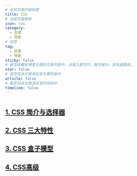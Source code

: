 ```yaml
---
# 当前页面内容标题
title: CSS
# 当前页面图标
icon: css
category:
  - 目录
  - 导航
# 标签
tag:
  - 目录
  - 导航
sticky: false
# 是否收藏在博客主题的文章列表中，当填入数字时，数字越大，排名越靠前。
star: false
# 是否将该文章添加至文章列表中
article: false
# 是否将该文章添加至时间线中
timeline: false
---
```


#

## [1. CSS 简介与选择器](./简介与选择器.html)

## [2. CSS 三大特性](./三大特性.html)

## [3. CSS 盒子模型](./CSS盒子模型.html)

## [4. CSS高级](./CSS高级.html)
